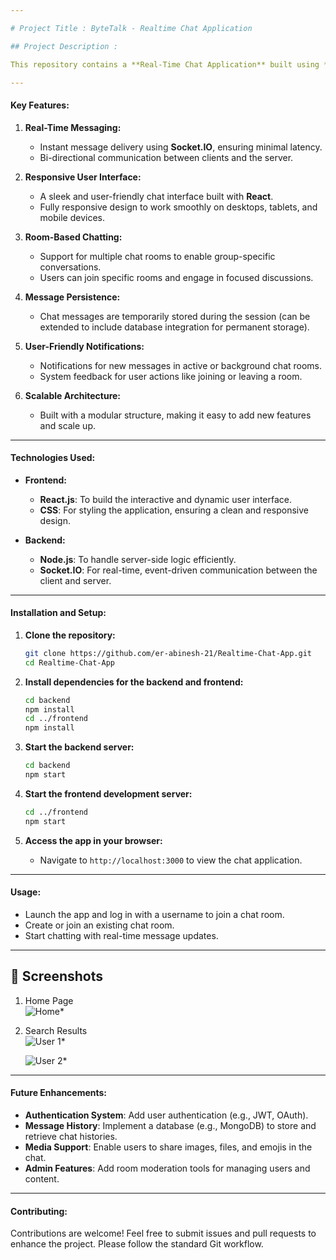 ```yaml
---

# Project Title : ByteTalk - Realtime Chat Application

## Project Description :

This repository contains a **Real-Time Chat Application** built using **Socket.IO** for the backend and **React** for the frontend. The project demonstrates a functional chat system with live messaging capabilities, offering users a seamless and interactive communication experience. This app serves as a foundational example of real-time web applications and can be extended for various use cases, such as team collaboration tools, social networking platforms, or customer support chat systems.

---
```


#### Key Features:

1. **Real-Time Messaging:**
   - Instant message delivery using **Socket.IO**, ensuring minimal latency.
   - Bi-directional communication between clients and the server.

2. **Responsive User Interface:**
   - A sleek and user-friendly chat interface built with **React**.
   - Fully responsive design to work smoothly on desktops, tablets, and mobile devices.

3. **Room-Based Chatting:**
   - Support for multiple chat rooms to enable group-specific conversations.
   - Users can join specific rooms and engage in focused discussions.

4. **Message Persistence:**
   - Chat messages are temporarily stored during the session (can be extended to include database integration for permanent storage).

5. **User-Friendly Notifications:**
   - Notifications for new messages in active or background chat rooms.
   - System feedback for user actions like joining or leaving a room.

6. **Scalable Architecture:**
   - Built with a modular structure, making it easy to add new features and scale up.

---

#### Technologies Used:

- **Frontend:**
  - **React.js**: To build the interactive and dynamic user interface.
  - **CSS**: For styling the application, ensuring a clean and responsive design.

- **Backend:**
  - **Node.js**: To handle server-side logic efficiently.
  - **Socket.IO**: For real-time, event-driven communication between the client and server.
    
---

#### Installation and Setup:

1. **Clone the repository:**
   ```bash
   git clone https://github.com/er-abinesh-21/Realtime-Chat-App.git
   cd Realtime-Chat-App
   ```

2. **Install dependencies for the backend and frontend:**
   ```bash
   cd backend
   npm install
   cd ../frontend
   npm install
   ```

3. **Start the backend server:**
   ```bash
   cd backend
   npm start
   ```

4. **Start the frontend development server:**
   ```bash
   cd ../frontend
   npm start
   ```

5. **Access the app in your browser:**
   - Navigate to `http://localhost:3000` to view the chat application.

---

#### Usage:

- Launch the app and log in with a username to join a chat room.
- Create or join an existing chat room.
- Start chatting with real-time message updates.

---

## 📸 Screenshots

1. Home Page  
   ![Home](https://github.com/user-attachments/assets/7750062a-ed42-44e6-806c-2a078bea39e8)*

2. Search Results  
   ![User 1](https://github.com/user-attachments/assets/443c2f40-e744-4c16-931b-9fe031a79f48)*

   ![User 2](https://github.com/user-attachments/assets/faa2c987-d106-4045-8fa1-419652577f38)*

---

#### Future Enhancements:

- **Authentication System**: Add user authentication (e.g., JWT, OAuth).
- **Message History**: Implement a database (e.g., MongoDB) to store and retrieve chat histories.
- **Media Support**: Enable users to share images, files, and emojis in the chat.
- **Admin Features**: Add room moderation tools for managing users and content.

---

#### Contributing:

Contributions are welcome! Feel free to submit issues and pull requests to enhance the project. Please follow the standard Git workflow.
